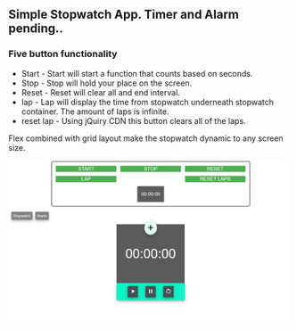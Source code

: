 ## Simple Stopwatch App. Timer and Alarm pending..

### Five button functionality

* Start - Start will start a function that counts based on seconds.
* Stop - Stop will hold your place on the screen.
* Reset -  Reset will clear all and end interval.
* lap - Lap will display the time from stopwatch underneath stopwatch container. The amount of laps is infinite.
* reset lap - Using jQuiry CDN this button clears all of the laps. 



Flex combined with grid layout make the stopwatch dynamic to any screen size. 


![](stopWatch.png)
![](timer.png)


